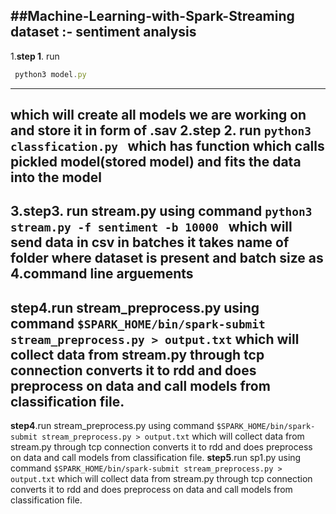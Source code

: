 ##Machine-Learning-with-Spark-Streaming 
**dataset** :- **sentiment analysis**
---
1.**step 1**. run 
```Javascript
 python3 model.py
```
---
which will create all models we are working on and store it in form of .sav
2.**step 2**. run 
```python3 classfication.py ```
which has function which calls pickled model(stored model) and fits the data into the model 
---
3.**step3**. run stream.py using command
```python3 stream.py -f sentiment -b 10000 ```
which will send data in csv in batches it takes  name of folder where dataset is present and batch size as 4.command line arguements
---
**step4**.run stream_preprocess.py using command 
```$SPARK_HOME/bin/spark-submit stream_preprocess.py > output.txt```
which will collect data from stream.py through tcp connection converts it to rdd and does preprocess on data and call models from classification file. 
---
**step4**.run stream_preprocess.py using command 
```$SPARK_HOME/bin/spark-submit stream_preprocess.py > output.txt```
which will collect data from stream.py through tcp connection converts it to rdd and does preprocess on data and call models from classification file. 
**step5**.run sp1.py using command 
```$SPARK_HOME/bin/spark-submit stream_preprocess.py > output.txt```
which will collect data from stream.py through tcp connection converts it to rdd and does preprocess on data and call models from classification file. 
